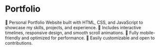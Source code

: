 # Portfolio
🚀 Personal Portfolio Website built with HTML, CSS, and JavaScript to showcase my skills, projects, and experience. 💼 Includes interactive timelines, responsive design, and smooth scroll animations. 📱 Fully mobile-friendly and optimized for performance. 🔗 Easily customizable and open to contributions. 
